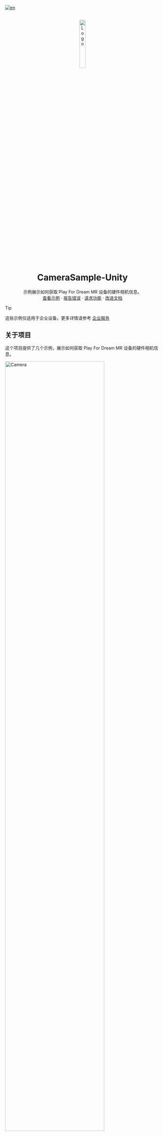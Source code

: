[![en](https://img.shields.io/badge/lang-en-red.svg)](./README.md)

<!--
请先阅读此文档！！！！
将以下占位符替换为实际值：
    - {{PROJECT_REPO_URL}}: 项目仓库的URL
    - {{DocumentationURL}}: 项目文档的URL，尽可能使用docfx生成的GitHub Pages
    - {{BriefDescription}}: 项目简介
    - {SampleURL}: 示例项目的URL，对于包项目，应为示例仓库的URL。如果包项目有多个示例，请链接到“关于项目”部分的“示例”标题。
    - {BugIssueURL}: 报告错误问题的URL
      - 例如：https://github.com/PlayForDreamDevelopers/unity-template/issues/new?template=bug_report.yml
    - {FeatureIssueURL}: 请求功能问题的URL
      - 例如：https://github.com/PlayForDreamDevelopers/unity-template/issues/new?template=feature_request.yml
    - {DocumentationIssueURL}: 文档问题的URL
      - 例如：https://github.com/PlayForDreamDevelopers/unity-template/issues/new?template=documentation_update.yml
-->

<br />
<div align="center">
    <a href="https://github.com/PlayForDreamDevelopers/CameraSample-Unity">
        <img src="https://www.pfdm.cn/en/static/img/logo.2b1b07e.png" alt="Logo" width="20%">
    </a>
    <h1 align="center"> CameraSample-Unity </h1>
    <p align="center">
        示例展示如何获取 Play For Dream MR 设备的硬件相机信息。
        <br />
        <a href="#samples">查看示例</a>
        &middot;
        <a href="https://github.com/PlayForDreamDevelopers/CameraSample-Unity/issues/new?template=bug_report.yml">报告错误</a>
        &middot;
        <a href="https://github.com/PlayForDreamDevelopers/CameraSample-Unity/issues/new?template=feature_request.yml">请求功能</a>
        &middot;
        <a href="https://github.com/PlayForDreamDevelopers/CameraSample-Unity/issues/new?template=documentation_update.yml">改进文档</a>
    </p>

</div>

> [!tip]
>
> 这些示例仅适用于企业设备。更多详情请参考 [企业服务](https://www.pfdm.cn/yvrdoc/biz/docs/0.Overview.html)

## 关于项目

这个项目提供了几个示例，展示如何获取 Play For Dream MR 设备的硬件相机信息。

<img src="https://github.com/user-attachments/assets/2bcabde9-368c-4c89-a5b8-ee7c85d79bf4" alt="Camera" width="80%">

<img src="https://github.com/user-attachments/assets/121d0d30-8232-4a90-8170-f7af3832aa6c" alt="Camera" width="80%">

### 示例

> [!tip]
>
> 示例中的展示的图像数据，都是直接对图像的 byte[] 数据进行渲染，不会进行任何处理。因此会有画面角度不正确/颠倒的问题，如果你的项目中需要使用到相机数据进行渲染，请根据实际需求进行处理。

### 追踪相机

![2025 03 18_103505244](https://github.com/user-attachments/assets/72805eef-d2f9-4248-a9e7-fe6d84149002)

此示例展示了如何获取 Play For Dream MR 设备的追踪相机信息，包括：

-   Tracking Master
-   Tracking Slave
-   Tracking Aux
-   Eye Tracking

    <img src="https://github.com/user-attachments/assets/b36a2b5d-9fbf-4a96-88bd-6ddf467db5af" alt="Camera" width="80%">

    <img src="https://github.com/user-attachments/assets/04df5b8f-90b8-424c-9d5f-b6ac7f70d97c" alt="Camera" width="80%">

在此示例中，要获取跟踪相机信息，首先需要在 `Camera Control` 面板左上角的下拉列表中选择目标相机类型，然后点击 `Open Tracking Camera` 按钮打开所选相机，然后可以使用 `Acquiring Camera Frame` 获取静态相机帧，使用 `Subscribe Camera Data` 获取相机流。

-   所有相机数据均为 `Y8` 格式。

### VST Camera

![2025 03 18_231239385](https://github.com/user-attachments/assets/bc46b8da-e86a-43df-9f51-b7d3a8fff6da)

此示例展示了如何获取 Play For Dream MR 设备的 VST 相机信息。

在此示例中，要获取 VST 相机帧，首先需要点击 `Open VST Camera` 按钮打开相机，然后可以使用 `Acquiring Camera Frame` 获取静态相机帧。

-   VST 相机数据为 `NV21` 格式
-   目前，VST 相机不支持获取相机流

## 要求

-   Unity 2022 3.58f1 或更高版本
-   [YVR Core](https://github.com/PlayForDreamDevelopers/com.yvr.core-mirror)
-   [YVR Utilities](https://github.com/PlayForDreamDevelopers/com.yvr.Utilities-mirror)
-   [YVR Enterprise](https://github.com/PlayForDreamDevelopers/com.yvr.enterprise-mirror)
-   [YVR Android-Device Core](https://github.com/PlayForDreamDevelopers/com.yvr.android-device.core-mirror)
-   [YVR Interaction](https://github.com/PlayForDreamDevelopers/com.yvr.interaction-mirror)
-   Play For Dream MR 设备
-   Play For Dream OS ENT 3.1.1 或更高版本
